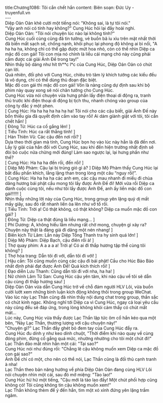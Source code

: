 title:Chương1086: Tôi cắn chết hắn
content:
Biên soạn: Đức Uy - truyenfull.vn<br>---<br>Diệp Oản Oản khẽ cười một tiếng nói: "Không sai, là tự tôi nói."<br>"Vậy anh nói có tính hay không?" Cung Húc hỏi lại đầy hoài nghi.<br>Diệp Oản Oản: "Tôi nói chuyện lúc nào lại không tính?"<br>Cung Húc cuối cùng cũng đã tin tưởng, vẻ buồn bã ỉu xìu trên mặt nhất thời đã biến mất sạch sẽ, chống nạnh, khôi phục lại phong độ không ai bì nổi, "A ha ha ha, không chỉ có thể gặp được mứt hoa nhỏ, còn có thể nhìn Diệp ca mặc đồ con gái! Tôi con mịa nó chính là liều cái mạng chó này cũng phải cầm được cái giải Ảnh Đế trong tay!"<br>Nhìn thấy bộ dáng như hít th**c l*c của Cung Húc, Diệp Oản Oản có chút cạn lời.<br>Quả nhiên, đối phó với Cung Húc, chiêu trò tâm lý khích tướng các kiểu đều là vô dụng, chỉ có thể dùng thủ đoạn đặc biệt.<br>Mặc đồ con gái thì mặc đồ con gái! Vốn là nàng cũng dự định sau khi bộ phim này quay xong sẽ nói chân tướng cho Cung Húc.<br>Cung Húc vừa nói chuyện vừa hưng phấn lấy điện thoại di động ra, tranh thủ trước khi điện thoại di động bị tịch thu, nhanh chóng vào group của công ty đắc ý một phen.<br>[ Cung Húc: Ha ha ha ha ha ha ha! Tôi nói cho các cậu biết, giải Ảnh Đế này bổn thiếu gia đã quyết định cầm vào tay rồi! Ai dám giành giật với tôi, tôi cắn chết hắn! ]<br>[ Đông Tử: Húc ca cố gắng lên! ]<br>[ Tiểu Tình: Húc ca rất thẳng tính! ]<br>[ Hàn Thiên Vũ: Các cậu đến nơi rồi? ]<br>Dựa theo thời gian mà tính, Cung Húc bọn họ vào lúc này hẳn là đã đến nơi. Lấy lý giải của hắn đối với Cung Húc, sau khi đến hiện trường nhất định sẽ đòi bỏ cuộc nửa chừng mới đúng! Làm sao ngược lại, lại hưng phấn như thế?<br>[ Cung Húc: Ha ha ha đến rồi, đến rồi! ]<br>[ Diệp Mộ Phàm: Cậu lại bị trúng gió gì à? ] Diệp Mộ Phàm thấy Cung Húc lại bắt đầu phấn khích, lẳng lặng than trong lòng một câu “nguy rồi!”.<br>[ Cung Húc: Ha ha ha ha các anh em, các cậu mau nhanh đi miếu đi chùa dâng hương bái phật cầu mong tôi lấy được Ảnh Đế đi! Mới vừa rồi Diệp ca đánh cuộc cùng tôi, nếu như tôi lấy được Ảnh Đế, anh ấy liền mặc đồ con gái!!!!!! ]<br>Nhìn thấy những lời này của Cung Húc, trong group yên lặng quỷ dị mất mấy giây, sau đó rất nhanh liền òa lên như vỡ tổ rồi.<br>[ Tiểu Tình: Trời ạ! Có thật không, có thật không? Diệp ca muốn mặc đồ con gái? ]<br>[ Đông Tử: Diệp ca thật đúng là liều mạng... ]<br>[ Phí Dương: A, không hiểu lắm nhưng rất chờ mong, chuyện gì xảy ra? Chuyện này thật là đáng giá đi dâng một nén nhang! ]<br>[ Biên kịch Từ Lâm: Lần này Diệp Tổng Thanh tra hy sinh quá lớn! ]<br>[ Diệp Mộ Phàm: Diệp Bạch, cậu điên rồi à! ]<br>[ Thợ quay phim: A a a a a! Trời ạ! Có ai đi thắp hương tập thể cùng tôi không? ]<br>[ Thợ hóa trang: Dẫn tôi đi với, dẫn tôi đi với! ]<br>[ Hậu cần: Tôi cũng muốn cùng các cậu đi bái phật! Cầu cho Húc Bảo Bảo nhất định phải đạt được Ảnh Đế! Quá kích thích rồi! ]<br>[ Đạo diễn Lưu Thanh: Cũng dẫn tôi đi với nha, ha ha! ]<br>[ Nữ chính Lâm Tử San: Cung Húc cậu yên tâm, khi nào cậu về tôi sẽ dẫn cậu cùng đi thắp hương sau! ]<br>Diệp Oản Oản vừa dẫn Cung Húc trở về chỗ đám người HLV Lôi, vừa buồn cười lướt xem những bình luận kích động không thôi trong group WeChat.<br>Vào lúc này Lạc Thần cũng đã nhìn thấy nội dung chat trong group, thần sắc có chút kinh ngạc. Không nghĩ tới Diệp ca vì Cung Húc, ngay cả loại yêu cầu này cũng đều sẽ đáp ứng, trong lòng không khỏi cảm thấy có chút mất mát...<br>Lúc này, Cung Húc vừa thấy được Lạc Thần lập tức ôm cổ hắn kéo qua một bên, "Này Lạc Thần, thương lượng với cậu chuyện này!"<br>"Chuyện gì?" Lạc Thần đầy ghét bỏ đem tay của Cung Húc đẩy ra.<br>Cung Húc đu dính y như keo dính chuột, "Thời điểm khi nào quay về cùng đóng phim, đừng cố gắng quá mức, nhường nhường cho tôi một chút đi!"<br>Lạc Thần đảo mắt nhìn hắn một cái: "Tại sao?"<br>Cung Húc nói như đúng rồi: "Chẳng lẽ cậu không muốn xem Diệp ca mặc đồ con gái sao?"<br>Ảnh Đế chỉ có một, cho nên có thể nói, Lạc Thần cũng là đối thủ cạnh tranh à nha!<br>Lạc Thần theo bản năng hướng về phía Diệp Oản Oản đang cùng HLV Lôi nói chuyện nhìn một cái, sau đó mở miệng: "Tào lao!"<br>Cung Húc hừ hừ một tiếng, "Cậu mới là tào lao đấy! Một chút phối hợp cũng không có! Tôi cũng không tin cậu không muốn xem!"<br>Lạc Thần không thèm để ý đến hắn, tìm một xó xỉnh đứng yên lặng trầm ngâm.